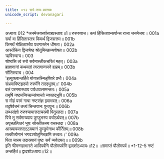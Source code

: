 ```yaml
---
title: ०१२ सर्प-सत्र-प्रस्तावः
unicode_script: devanagari

---
```



अध्यायः 012
*जनमेजयसर्पसत्रप्रस्तावः॥1॥
रुरुरुवाच।
कथं हिंसितवान्सर्पान्स राजा जनमेजयः।	001a  
सर्पा वा हिंसितास्तत्र किमर्थं द्विजसत्तम॥	001b  
किमर्थं मोक्षिताश्चैव पन्नगास्तेन धीमता।	002a  
आस्तीकेन द्विजश्रेष्ठ श्रोतुमिच्छाम्यशेषतः॥	002b  
ऋषिरुवाच।	003  
श्रोष्यसि त्वं रुरो सर्वमास्तीकचरितं महत्।	003a  
ब्राह्मणानां कथयतां त्वरावान्गमने ह्यहम्॥	003b  
सौतिरुवाच।	004  
\'इत्युक्त्वान्तर्हिते योगात्तस्मिन्नृषिवरे प्रभौ।	004a  
संभ्रमाविष्टहृदयो रुरुर्मेने तदद्भुतम्॥\'	004b  
बलं परममास्थाय पर्यधावत्समन्ततः।	005a  
तमृषिं नष्टमन्विच्छन्संश्रान्तो न्यपतद्भुवि॥	005b  
स मोहं परमं गत्वा नष्टसंज्ञ इवाभवत्।	006a  
तदृषेर्वचनं तथ्यं चिन्तयानः पुनःपुनः॥	006b  
लब्धसंज्ञो रुरुश्चायात्तदाचख्यौ पितुस्तदा।	007a  
पित्रे तु सर्वमाख्याय डुण्डुभस्य वचोऽर्थवत्॥	007b  
अपृच्छत्पितरं भूयः सोस्तीकस्य वचस्तदा।	008a  
आख्यापयत्तदाऽऽख्यानं डुण्डुभेनाथ कीर्तितम्॥	008b  
तत्कीर्त्यमानं भगवञ्श्रोतुमिच्छामि तत्त्वतः।\'	009a  
पिता चास्य तदाख्यानं पृष्टः सर्वं न्यवेदयत्॥॥	009b  
इति श्रीमन्महाभारते आदिपर्वणि पौलोमपर्वणि द्वादशोऽध्यायः॥12॥
॥समाप्तं पौलोमपर्व॥
*1-12-5 नष्टं अन्तर्हितं॥ द्वादशोऽध्यायः॥12॥